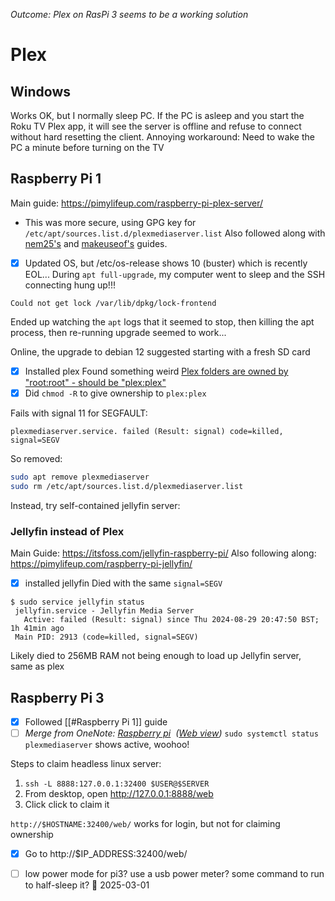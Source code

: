 *Outcome: Plex on RasPi 3 seems to be a working solution*
# Plex
## Windows
Works OK, but I normally sleep PC.
If the PC is asleep and you start the Roku TV Plex app, it will see the server is offline and refuse to connect without hard resetting the client.
Annoying workaround: Need to wake the PC a minute before turning on the TV

## Raspberry Pi 1
Main guide: https://pimylifeup.com/raspberry-pi-plex-server/
- This was more secure, using GPG key for `/etc/apt/sources.list.d/plexmediaserver.list`
Also followed along with [nem25's](https://medium.com/@nem25/plex-media-server-on-raspberry-pi-3-using-raspbian-lite-b2f67761e674) and [makeuseof's](https://www.makeuseof.com/tag/raspberry-pi-plex-media-server/) guides.

- [x] Updated OS, but /etc/os-release shows 10 (buster) which is recently EOL...
During `apt full-upgrade`, my computer went to sleep and the SSH connecting hung up!!!
```
Could not get lock /var/lib/dpkg/lock-frontend
```
Ended up watching the `apt` logs that it seemed to stop, then killing the apt process, then re-running upgrade seemed to work...

Online, the upgrade to debian 12 suggested starting with a fresh SD card

- [x] Installed plex
Found something weird [Plex folders are owned by "root:root" - should be "plex:plex"](https://www.reddit.com/r/PleX/comments/6d6u8h/new_server_plex_folders_are_owned_by_rootroot/)
- [x] Did `chmod -R`  to give ownership to `plex:plex`

Fails with signal 11 for SEGFAULT:
```
plexmediaserver.service. failed (Result: signal) code=killed, signal=SEGV
```

So removed:
```bash
sudo apt remove plexmediaserver
sudo rm /etc/apt/sources.list.d/plexmediaserver.list
```

Instead, try self-contained jellyfin server:
### Jellyfin instead of Plex
Main Guide: https://itsfoss.com/jellyfin-raspberry-pi/
Also following along: https://pimylifeup.com/raspberry-pi-jellyfin/

- [x] installed jellyfin
Died with the same `signal=SEGV`
```
$ sudo service jellyfin status
 jellyfin.service - Jellyfin Media Server
   Active: failed (Result: signal) since Thu 2024-08-29 20:47:50 BST; 1h 41min ago
 Main PID: 2913 (code=killed, signal=SEGV)
```

Likely died to 256MB RAM not being enough to load up Jellyfin server, same as plex

## Raspberry Pi 3
- [x] Followed [[#Raspberry Pi 1]] guide
- [ ] *Merge from OneNote: [Raspberry pi](onenote:https://d.docs.live.net/b81b41017c6a63bd/Documents/Carl's%20Notebook/Dev.one#Raspberry%20pi&section-id={5C9E11BB-7711-4D9E-AF83-70A82F48DD4C}&page-id={A704C8C4-E293-4481-A3F6-B0470C4A26CA}&end)  ([Web view](https://onedrive.live.com/view.aspx?resid=B81B41017C6A63BD%21393&id=documents&wd=target%28Dev.one%7C5C9E11BB-7711-4D9E-AF83-70A82F48DD4C%2FRaspberry%20pi%7CA704C8C4-E293-4481-A3F6-B0470C4A26CA%2F%29))*
`sudo systemctl status plexmediaserver` shows active, woohoo!

Steps to claim headless linux server:
1. `ssh -L 8888:127.0.0.1:32400 $USER@$SERVER`
2. From desktop, open http://127.0.0.1:8888/web
3. Click click to claim it

`http://$HOSTNAME:32400/web/` works for login, but not for claiming ownership
- [x] Go to http://$IP_ADDRESS:32400/web/


- [ ] low power mode for pi3? use a usb power meter? some command to run to half-sleep it? 🛫 2025-03-01